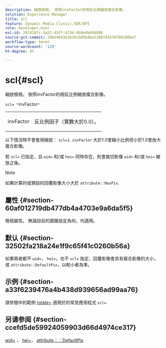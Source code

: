 ```yaml
---
description: 縮放檢視。 依照invFactor的相反比例縮放複合影像。
solution: Experience Manager
title: scl
feature: Dynamic Media Classic,SDK/API
role: Developer,User
exl-id: 297d187c-3a52-45ff-b73d-0b0e4b956080
source-git-commit: 206e4643e3926cb85b4be2189743578f88180be7
workflow-type: tm+mt
source-wordcount: '129'
ht-degree: 4%

---
```


# scl{#scl}

縮放檢視。 依照invFactor的相反比例縮放複合影像。

`scl= *`invFactor`*`

<table id="simpletable_A09F5EECAC2B4E0F8633D71C6AD36D8D"> 
 <tr class="strow"> 
  <td class="stentry"> <p><span class="varname"> invFactor</span> </p> </td> 
  <td class="stentry"> <p>反比例因子（實數大於0.0）。 </p></td> 
 </tr> 
</table>

以下情況時不會套用縮放： `scl=1`. *`invFactor`* 大於1.0會縮小比例但小於1.0會放大複合影像。

若 `scl=` 已指定，且 `wid=` 和/或 `hei=` 同時存在，則會裁切影像 `wid=` 和/或 `hei=` 縮放之後。

>[!NOTE]
>
>如果計算的或預設的回覆影像大小大於 `attribute::MaxPix`.

## 屬性 {#section-60af012719db477db4a4703e9a6da5f5}

檢視屬性。 無論目前的圖層設定為何，均適用。

## 默认 {#section-32502fa218a24e1f9c65f41c0260b56a}

如果兩者都不 `wid=`， `hei=`，也不 `scl=` 指定，回覆影像會具有複合影像的大小，或 `attribute::DefaultPix`，以較小者為準。

## 示例 {#section-a33f6239476a4b438d939656ad99aa76}

請參閱中的範例 [rotate=](../../../../../is-api/http-ref/image-serving-api-ref/c-http-protocol-reference/c-command-reference/r-rotate.md#reference-12abb086635546ec9ec2e1a793dc1096) 適用於的常見應用程式 `scl=`.

## 另请参阅 {#section-ccefd5de59924059903d66d4974ce317}

[wid=](../../../../../is-api/http-ref/image-serving-api-ref/c-http-protocol-reference/c-command-reference/r-is-http-wid.md#reference-bfeadcb67bf4485f851eb21345527e47) ， [hei=](../../../../../is-api/http-ref/image-serving-api-ref/c-http-protocol-reference/c-command-reference/r-is-http-hei.md#reference-6d6f556ccc0e4b98a815e8a5c1944a96)， [attribute：：DefaultPix](../../../../../is-api/image-catalog/image-serving-api-ref/c-image-catalog-reference/c-attributes-reference/r-defaultpix.md#reference-996b2c22b30f4fd9b970c84063306df1)
